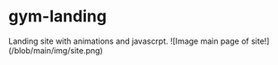 ﻿# gym-landing
Landing site with animations and javascrpt.
![Image main page of site!] (/blob/main/img/site.png)
